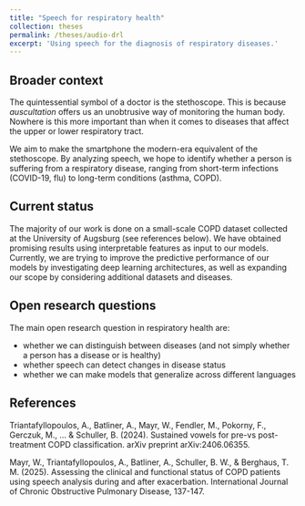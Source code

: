 ```yaml
---
title: "Speech for respiratory health"
collection: theses
permalink: /theses/audio-drl
excerpt: 'Using speech for the diagnosis of respiratory diseases.'
---
```


Broader context
---
The quintessential symbol of a doctor is the stethoscope. This is because *auscultation* offers us an unobtrusive way of monitoring the human body. Nowhere is this more important than when it comes to diseases that affect the upper or lower respiratory tract.

We aim to make the smartphone the modern-era equivalent of the stethoscope. By analyzing speech, we hope to identify whether a person is suffering from a respiratory disease, ranging from short-term infections (COVID-19, flu) to long-term conditions (asthma, COPD).

Current status
---
The majority of our work is done on a small-scale COPD dataset collected at the University of Augsburg (see references below). We have obtained promising results using interpretable features as input to our models. Currently, we are trying to improve the predictive performance of our models by investigating deep learning architectures, as well as expanding our scope by considering additional datasets and diseases.

Open research questions
---
The main open research question in respiratory health are:
* whether we can distinguish between diseases (and not simply whether a person has a disease or is healthy)
* whether speech can detect changes in disease status
* whether we can make models that generalize across different languages

References
---

Triantafyllopoulos, A., Batliner, A., Mayr, W., Fendler, M., Pokorny, F., Gerczuk, M., ... & Schuller, B. (2024). Sustained vowels for pre-vs post-treatment COPD classification. arXiv preprint arXiv:2406.06355.

Mayr, W., Triantafyllopoulos, A., Batliner, A., Schuller, B. W., & Berghaus, T. M. (2025). Assessing the clinical and functional status of COPD patients using speech analysis during and after exacerbation. International Journal of Chronic Obstructive Pulmonary Disease, 137-147.